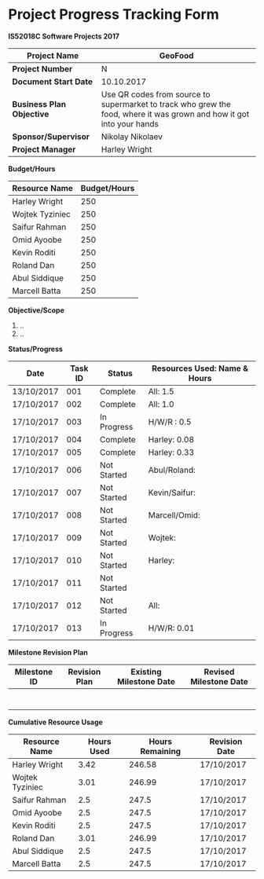 # **Project Progress Tracking Form**

**IS52018C Software Projects 2017**

| **Project Name** | **GeoFood** |
| --- | --- |
| **Project Number** | N |
| **Document Start Date** | 10.10.2017 |
| **Business Plan Objective** | Use QR codes from source to supermarket to track who grew the food, where it was grown and how it got into your hands |
| **Sponsor/Supervisor** | Nikolay Nikolaev |
| **Project Manager** | Harley Wright |

**Budget/Hours**

| **Resource Name** | **Budget/Hours** |
| --- | --- |
| Harley Wright | 250  |
| Wojtek Tyziniec | 250  |
| Saifur Rahman | 250 |
| Omid Ayoobe | 250 |
| Kevin Roditi | 250 |
| Roland Dan | 250 |
| Abul Siddique | 250 |
| Marcell Batta | 250 |

**Objective/Scope**

1. ..
2. ..

**Status/Progress**

| **Date** | **Task ID** | **Status** | **Resources Used: Name &amp; Hours** |
| --- | --- | --- | --- |
| 13/10/2017 | 001 | Complete | All: 1.5|
| 17/10/2017 | 002 | Complete | All: 1.0|
| 17/10/2017 | 003 | In Progress | H/W/R : 0.5 |
| 17/10/2017 | 004 | Complete | Harley: 0.08 |
| 17/10/2017 | 005 | Complete | Harley: 0.33 |
| 17/10/2017 | 006 | Not Started | Abul/Roland: |
| 17/10/2017 | 007 | Not Started | Kevin/Saifur: |
| 17/10/2017 | 008 | Not Started | Marcell/Omid: |
| 17/10/2017 | 009 | Not Started | Wojtek: |
| 17/10/2017 | 010 | Not Started | Harley: |
| 17/10/2017 | 011 | Not Started |  |
| 17/10/2017 | 012 | Not Started | All: |
| 17/10/2017 | 013 | In Progress | H/W/R: 0.01 |


**Milestone Revision Plan**

| **Milestone ID** | **Revision Plan** | **Existing Milestone Date** | **Revised Milestone Date** |
| --- | --- | --- | --- |
|   |   |   |   |
|   |   |   |   |
|   |   |   |   |
|   |   |   |   |
|   |   |   |   |
|   |   |   |   |
|   |   |   |   |

**Cumulative Resource Usage**

| **Resource Name** | **Hours Used** | **Hours Remaining** | **Revision Date** |
| --- | --- | --- | --- |
| Harley Wright | 3.42 | 246.58 | 17/10/2017 |
| Wojtek Tyziniec | 3.01 | 246.99 | 17/10/2017 |
| Saifur Rahman | 2.5 | 247.5 | 17/10/2017 |
| Omid Ayoobe | 2.5 | 247.5 | 17/10/2017 |
| Kevin Roditi | 2.5 | 247.5 | 17/10/2017 |
| Roland Dan | 3.01 | 246.99 | 17/10/2017 |
| Abul Siddique | 2.5 | 247.5 | 17/10/2017 |
| Marcell Batta | 2.5 | 247.5 | 17/10/2017 |
